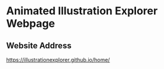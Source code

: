 # Animated Illustration Explorer Webpage

## Website Address
https://illustrationexplorer.github.io/home/
